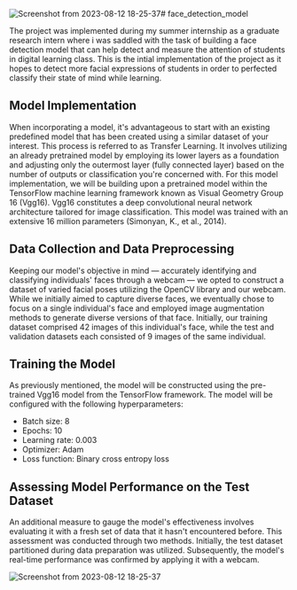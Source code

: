 ![Screenshot from 2023-08-12 18-25-37](https://github.com/aljebraschool/face_detection_model/assets/48502023/3bfedc11-6864-45cd-8c7a-a5b7af7feb20)# face_detection_model

The project was implemented during my summer internship as a graduate research intern where i was saddled with the task of building a face detection model that can help detect and measure the attention of students in digital learning class. This is the intial implementation of the project as it hopes to detect more facial expressions of students in order to perfected classify their state of mind while learning. 

## Model Implementation 

When incorporating a model, it's advantageous to start with an existing predefined model that has been created using a similar dataset of your interest. This process is referred to as Transfer Learning. It involves utilizing an already pretrained model by employing its lower layers as a foundation and adjusting only the outermost layer (fully connected layer) based on the number of outputs or classification you're concerned with. For this model implementation, we will be building upon a pretrained model within the TensorFlow machine learning framework known as Visual Geometry Group 16 (Vgg16). Vgg16 constitutes a deep convolutional neural network architecture tailored for image classification. This model was trained with an extensive 16 million parameters (Simonyan, K., et al., 2014). 

## Data Collection and Data Preprocessing 

Keeping our model's objective in mind — accurately identifying and classifying individuals' faces through a webcam — we opted to construct a dataset of varied facial poses utilizing the OpenCV library and our webcam. While we initially aimed to capture diverse faces, we eventually chose to focus on a single individual's face and employed image augmentation methods to generate diverse versions of that face. Initially, our training dataset comprised 42 images of this individual's face, while the test and validation datasets each consisted of 9 images of the same individual. 

## Training the Model 

As previously mentioned, the model will be constructed using the pre-trained Vgg16 model from the TensorFlow framework. The model will be configured with the following hyperparameters: 

- Batch size: 8 
- Epochs: 10 
- Learning rate: 0.003 
- Optimizer: Adam 
- Loss function: Binary cross entropy loss


## Assessing Model Performance on the Test Dataset 

An additional measure to gauge the model's effectiveness involves evaluating it with a fresh set of data that it hasn't encountered before. This assessment was conducted through two methods. Initially, the test dataset partitioned during data preparation was utilized. Subsequently, the model's real-time performance was confirmed by applying it with a webcam. 

![Screenshot from 2023-08-12 18-25-37](https://github.com/aljebraschool/face_detection_model/assets/48502023/c1de4e05-d66a-4be5-a62c-d6165df12860)





